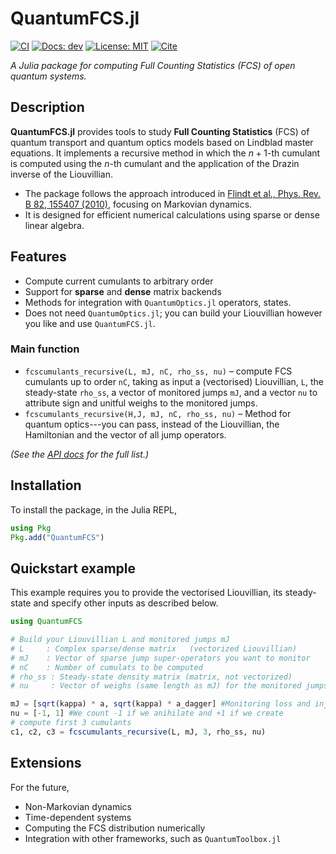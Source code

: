 # QuantumFCS.jl

[![CI](https://github.com/marcelojbp/QuantumFCS/actions/workflows/CI.yml/badge.svg)](https://github.com/marcelojbp/QuantumFCS/actions/workflows/CI.yml)
[![Docs: dev](https://img.shields.io/badge/docs-dev-blue.svg)](https://marcelojbp.github.io/QuantumFCS.jl)
[![License: MIT](https://img.shields.io/badge/license-MIT-green.svg)](LICENSE)
[![Cite](https://img.shields.io/badge/cite-CITATION.bib-informational.svg)](CITATION.bib)

*A Julia package for computing Full Counting Statistics (FCS) of open quantum systems.*

## Description

**QuantumFCS.jl** provides tools to study **Full Counting Statistics** (FCS) of quantum transport and quantum optics models based on Lindblad master equations. 
It implements a recursive method in which the $n+1$-th cumulant is computed using the $n$-th cumulant and the application of the Drazin inverse of the Liouvillian.

- The package follows the approach introduced in [Flindt et al., Phys. Rev. B 82, 155407 (2010)](https://arxiv.org/abs/1002.4506), focusing on Markovian dynamics.  
- It is designed for efficient numerical calculations using sparse or dense linear algebra.

## Features

- Compute current cumulants to arbitrary order
- Support for **sparse** and **dense** matrix backends  
- Methods for integration with `QuantumOptics.jl` operators, states.
- Does not need `QuantumOptics.jl`; you can build your Liouvillian however you like and use `QuantumFCS.jl`.


### Main function
- `fcscumulants_recursive(L, mJ, nC, rho_ss, nu)` – compute FCS cumulants up to order `nC`, taking as input 
a (vectorised) Liouvillian, `L`, the steady-state `rho_ss`, a vector of monitored jumps `mJ`, and a vector `nu` to attribute sign 
and unitful weighs to the monitored jumps.
- `fcscumulants_recursive(H,J, mJ, nC, rho_ss, nu)` – Method for quantum optics---you can pass, instead of the Liouvillian,
the Hamiltonian and the vector of all jump operators.

*(See the [API docs](https://marcelojbp.github.io/QuantumFCS.jl) for the full list.)*

## Installation
To install the package, in the Julia REPL, 
```julia
using Pkg
Pkg.add("QuantumFCS")
```

## Quickstart example

This example requires you to provide the vectorised Liouvillian, its steady-state and specify other inputs as described below.

```julia
using QuantumFCS

# Build your Liouvillian L and monitored jumps mJ
# L     : Complex sparse/dense matrix   (vectorized Liouvillian)
# mJ    : Vector of sparse jump super-operators you want to monitor
# nC    : Number of cumulats to be computed
# rho_ss : Steady-state density matrix (matrix, not vectorized)
# nu     : Vector of weighs (same length as mJ) for the monitored jumps

mJ = [sqrt(kappa) * a, sqrt(kappa) * a_dagger] #Monitoring loss and injection of photons
nu = [-1, 1] #We count -1 if we anihilate and +1 if we create
# compute first 3 cumulants
c1, c2, c3 = fcscumulants_recursive(L, mJ, 3, rho_ss, nu)

```

## Extensions
For the future,

- Non-Markovian dynamics
- Time-dependent systems
- Computing the FCS distribution numerically
- Integration with other frameworks, such as `QuantumToolbox.jl`
